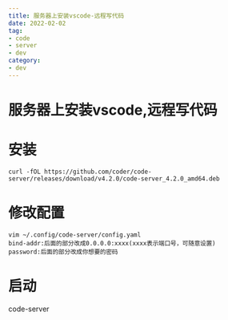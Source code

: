 ```yaml
---
title: 服务器上安装vscode-远程写代码
date: 2022-02-02
tag:
- code
- server
- dev
category:
- dev
---
```

#
# 服务器上安装vscode,远程写代码

# 安装
```
curl -fOL https://github.com/coder/code-server/releases/download/v4.2.0/code-server_4.2.0_amd64.deb
```
# 修改配置
```
vim ~/.config/code-server/config.yaml
bind-addr:后面的部分改成0.0.0.0:xxxx(xxxx表示端口号，可随意设置)
password:后面的部分改成你想要的密码
```
# 启动
code-server